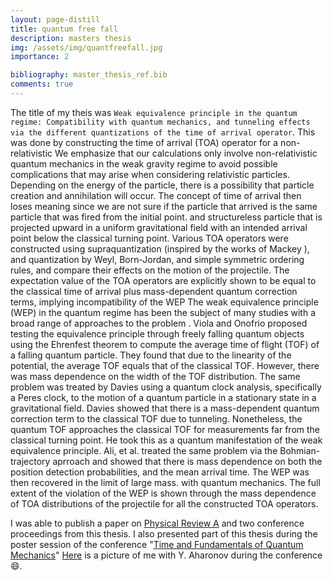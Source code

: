 ```yaml
---
layout: page-distill
title: quantum free fall
description: masters thesis
img: /assets/img/quantfreefall.jpg
importance: 2

bibliography: master_thesis_ref.bib
comments: true
---
```


The title of my theis was `Weak equivalence principle in the quantum regime: Compatibility with quantum mechanics, and tunneling effects via the different quantizations of the time of arrival operator`. This was done by constructing the time of arrival (TOA) operator for a non-relativistic <d-footnote>We emphasize that our calculations only involve non-relativistic quantum mechanics in the weak gravity regime to avoid possible complications that may arise when considering relativistic particles. Depending on the energy of the particle, there is a possibility that particle creation and annihilation will occur. The concept of time of arrival then loses meaning since we are not sure if the particle that arrived is the same particle that was fired from the initial point. </d-footnote> and structureless particle that is projected upward in a uniform gravitational field with an intended arrival point below the classical turning point. Various TOA operators were constructed using supraquantization <sup><d-cite key="galapon2002pauli,galapon2002self"></d-cite></sup> (inspired by the works of Mackey <sup><d-cite key="mackey"></d-cite></sup>), and quantization by Weyl, Born-Jordan, and simple symmetric ordering rules, and compare their effects on the motion of the projectile. The expectation value of the TOA operators are explicitly shown to be equal to the classical time of arrival plus mass-dependent quantum correction terms, implying incompatibility of the WEP <d-footnote>The weak equivalence principle (WEP) in the quantum regime has been the subject of many studies with a broad range of approaches to the problem <sup><d-cite key="viola1997testing,davies2004quantum,ali2006quantum"></d-cite></sup>. Viola and Onofrio proposed testing the equivalence principle through freely falling quantum objects using the Ehrenfest theorem to compute the average time of flight (TOF) of a falling quantum particle. They found that due to the linearity of the potential, the average TOF equals that of the classical TOF. However, there was mass dependence on the width of the
TOF distribution. The same problem was treated by Davies using a quantum clock analysis, specifically a Peres clock, to the motion of a quantum particle in a stationary state in a gravitational field. Davies showed that there is a mass-dependent quantum correction term to the classical TOF due to tunneling. Nonetheless, the quantum TOF approaches the classical TOF for measurements far from the classical turning point. He took this as a quantum manifestation of the weak equivalence principle. Ali, et al. treated the same problem via the Bohmian-trajectory aprroach and showed that there is mass dependence on both
the position detection probabilities, and the mean arrival time. The WEP was then recovered in the limit of large mass.</d-footnote> with quantum mechanics. The full extent of the violation of the WEP is shown through the mass dependence of TOA distributions of the projectile for all the constructed TOA operators.

I was able to publish a paper on [Physical Review A](https://journals.aps.org/pra/abstract/10.1103/PhysRevA.99.042113) and two conference proceedings from this thesis. I also presented part of this thesis during the poster session of the conference "[Time and Fundamentals of Quantum Mechanics](http://www.weizmann.ac.il/conferences/TFQM19/)" <d-footnote><a href="https://www.facebook.com/photo?fbid=10214215256363882&set=t.1488933456">Here</a> is a picture of me with Y. Aharonov during the conference 😄</d-footnote>.